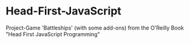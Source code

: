 # Head-First-JavaScript
Project-Game 'Battleships' (with some add-ons) from the O'Reilly Book "Head First JavaScript Programming"
